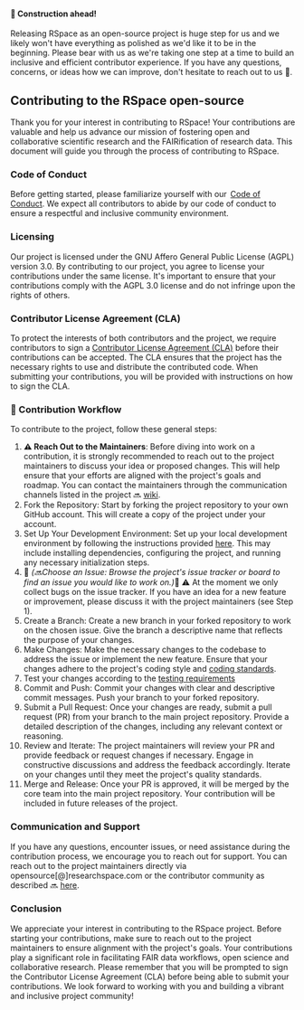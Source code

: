 #### 🚧 Construction ahead!
Releasing RSpace as an open-source project is huge step for us and we likely won't have everything as polished as we'd like it to be in the beginning. Please bear with us as we're taking one step at a time to build an inclusive and efficient contributor experience. If you have any questions, concerns, or ideas how we can improve, don't hesitate to reach out to us 🙏.

## Contributing to the RSpace open-source 
Thank you for your interest in contributing to RSpace! Your contributions are valuable and help us advance our mission of fostering open and collaborative scientific research and the FAIRification of research data. This document will guide you through the process of contributing to RSpace. 
 
### Code of Conduct 
Before getting started, please familiarize yourself with our  [Code of Conduct](CODE_OF_CONDUCT.md). We expect all contributors to abide by our code of conduct to ensure a respectful and inclusive community environment. 
 
### Licensing 
Our project is licensed under the GNU Affero General Public License (AGPL) version 3.0. By contributing to our project, you agree to license your contributions under the same license. It's important to ensure that your contributions comply with the AGPL 3.0 license and do not infringe upon the rights of others. 
 
### Contributor License Agreement (CLA) 
To protect the interests of both contributors and the project, we require contributors to sign a [Contributor License Agreement (CLA)](CLA.md) before their contributions can be accepted. The CLA ensures that the project has the necessary rights to use and distribute the contributed code. When submitting your contributions, you will be provided with instructions on how to sign the CLA. 
 
### 🚧 Contribution Workflow 
To contribute to the project, follow these general steps: 
1. **⚠️ Reach Out to the Maintainers**: Before diving into work on a contribution, it is strongly recommended to reach out to the project maintainers to discuss your idea or proposed changes. This will help ensure that your efforts are aligned with the project's goals and roadmap. You can contact the maintainers through the communication channels listed in the project 🔜 [wiki](link).
2. Fork the Repository: Start by forking the project repository to your own GitHub account. This will create a copy of the project under your account. 
3. Set Up Your Development Environment: Set up your local development environment by following the instructions provided [here](https://github.com/rspace-os/rspace-web/blob/e4dc2419b7fae43a3f1d648567443ed4cce7afda/DevDocs/DeveloperNotes/GettingStarted/GettingStarted.md). This may include installing dependencies, configuring the project, and running any necessary initialization steps. 
4. 🚧 _(🔜Choose an Issue: Browse the project's issue tracker or board to find an issue you would like to work on.)_🚧 ⚠️ At the moment we only collect bugs on the issue tracker. If you have an idea for a new feature or improvement, please discuss it with the project maintainers (see Step 1).
5. Create a Branch: Create a new branch in your forked repository to work on the chosen issue. Give the branch a descriptive name that reflects the purpose of your changes. 
6. Make Changes: Make the necessary changes to the codebase to address the issue or implement the new feature. Ensure that your changes adhere to the project's coding style and [coding standards](https://github.com/rspace-os/rspace-web/blob/e4dc2419b7fae43a3f1d648567443ed4cce7afda/DevDocs/DeveloperNotes/GettingStarted/CodingStandards.md).
7. Test your changes according to the [testing requirements](https://github.com/rspace-os/rspace-web/blob/e4dc2419b7fae43a3f1d648567443ed4cce7afda/DevDocs/DeveloperNotes/GettingStarted/CodingStandards.md#testing)
8. Commit and Push: Commit your changes with clear and descriptive commit messages. Push your branch to your forked repository. 
9. Submit a Pull Request: Once your changes are ready, submit a pull request (PR) from your branch to the main project repository. Provide a detailed description of the changes, including any relevant context or reasoning. 
10. Review and Iterate: The project maintainers will review your PR and provide feedback or request changes if necessary. Engage in constructive discussions and address the feedback accordingly. Iterate on your changes until they meet the project's quality standards. 
11. Merge and Release: Once your PR is approved, it will be merged by the core team into the main project repository. Your contribution will be included in future releases of the project. 
 
### Communication and Support 
If you have any questions, encounter issues, or need assistance during the contribution process, we encourage you to reach out for support. You can
reach out to the project maintainers directly via opensource[@]researchspace.com or the contributor community as described 🔜 [here](link). 
 
### Conclusion 
We appreciate your interest in contributing to the RSpace project. Before starting your contributions, make sure to reach out to the project maintainers to ensure alignment with the project's goals. Your contributions play a significant role in facilitating FAIR data workflows, open science and collaborative research. Please remember that you will be prompted to sign the Contributor License Agreement (CLA) before being able to submit your contributions. We look forward to working with you and building a vibrant and inclusive project community! 
